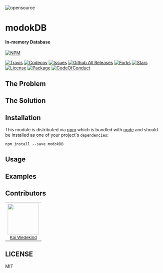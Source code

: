 ![opensource](https://i.pinimg.com/564x/ac/c1/b2/acc1b2ca345d4b7f296d5c42d3ecd61f--lego-marvel-super-heroes-marvel-avengers.jpg)

# modokDB

#### In-memory Database

[![NPM](https://nodei.co/npm/modokdb.png?downloads=true&downloadRank=true&stars=true)](https://nodei.co/npm/modokdb/)

[![Travis](https://img.shields.io/travis/KaiWedekind/modokDB.svg)]()
[![Codecov](https://img.shields.io/codecov/c/github/KaiWedekind/modokDB.svg)]()
[![Issues](https://img.shields.io/github/issues/KaiWedekind/modokDB.svg)](https://github.com/KaiWedekind/modokDB/issues)
[![Github All Releases](https://img.shields.io/github/downloads/KaiWedekind/modokDB/total.svg)]()
[![Forks](https://img.shields.io/github/forks/KaiWedekind/modokDB.svg)](https://github.com/KaiWedekind/modokDB/network)
[![Stars](https://img.shields.io/github/stars/KaiWedekind/modokDB.svg)](https://github.com/KaiWedekind/modokDB/stargazers)
[![License](https://img.shields.io/badge/license-MIT-blue.svg)](https://raw.githubusercontent.com/KaiWedekind/modokDB/master/LICENSE)
[![Package](https://img.shields.io/badge/npm-5.0.3-blue.svg)](package)
[![CodeOfConduct](https://img.shields.io/badge/code%20of-conduct-ff69b4.svg)]()

## The Problem


## The Solution


## Installation

This module is distributed via [npm](https://www.npmjs.com/) which is bundled with [node](https://nodejs.org/) and should be installed as one of your project's `dependencies`:

```
npm install --save modokDB
```

## Usage

## Examples

## Contributors

<table>
    <tr>
        <td align="center">
            <img src="https://avatars0.githubusercontent.com/u/12070900?v=4&s=460" width="100px;"/><br />
            <sub><a href="https://www.kaiwedekind.com/" target="_blank">Kai Wedekind</a></sub>
        </td>
    <tr>
</table>

## LICENSE

MIT